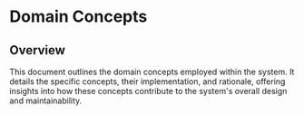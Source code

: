 # Domain Concepts

## Overview

This document outlines the domain concepts employed within the system. It details the specific concepts, their implementation, and rationale, offering insights into how these concepts contribute to the system's overall design and maintainability.

